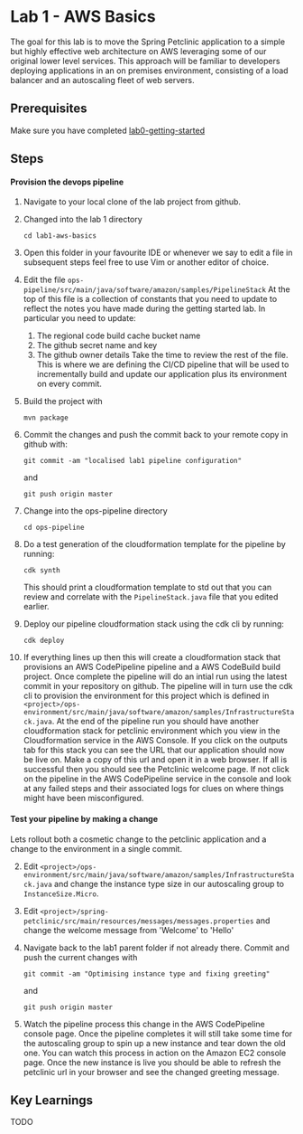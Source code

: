 # Lab 1 - AWS Basics

The goal for this lab is to move the Spring Petclinic application to 
a simple but highly effective web architecture on AWS leveraging some of
our original lower level services. This approach will be familiar to 
developers deploying applications in an on premises environment, 
consisting of a load balancer and an autoscaling fleet of web servers. 


## Prerequisites

Make sure you have completed [lab0-getting-started](../README.md)

## Steps

#### Provision the devops pipeline

1. Navigate to your local clone of the lab project from github. 

2. Changed into the lab 1 directory 
   ```
   cd lab1-aws-basics
   ```
3. Open this folder in your favourite IDE or whenever we say to edit 
a file in subsequent steps feel free to use Vim or another editor of
choice. 

4. Edit the file ```ops-pipeline/src/main/java/software/amazon/samples/PipelineStack``` 
At the top of this file is a collection of constants that you need
to update to reflect the notes you have made during the getting started
lab. In particular you need to update:
   1. The regional code build cache bucket name
   2. The github secret name and key
   3. The github owner details 
Take the time to review the rest of the file. This is where we are 
defining the CI/CD pipeline that will be used to incrementally build 
and update our application plus its environment on every commit. 
   
5. Build the project with  
   ```
   mvn package
   ``` 
   
6. Commit the changes and push the commit back to your remote copy in
github with:

   ```
   git commit -am "localised lab1 pipeline configuration"
   ```
   and
   ```
   git push origin master
   ```

7. Change into the ops-pipeline directory
   ```
   cd ops-pipeline
   ```
   
8. Do a test generation of the cloudformation template for the 
pipeline by running:
   ```
   cdk synth
   ```
   This should print a cloudformation template to std out that you can 
review and correlate with the ```PipelineStack.java``` file that you 
edited earlier. 

9. Deploy our pipeline cloudformation stack using the cdk cli by running: 
   ```
   cdk deploy
   ```
   
10. If everything lines up then this will create a cloudformation stack
that provisions an AWS CodePipeline pipeline and a AWS CodeBuild build 
project. Once complete the pipeline will do an intial run using the 
latest commit in your repository on github. The pipeline will in turn
use the cdk cli to provision the environment for this project which is
defined in ```<project>/ops-environment/src/main/java/software/amazon/samples/InfrastructureStack.java```. 
At the end of the pipeline run you should have another cloudformation
stack for petclinic environment which you view in the Cloudformation 
service in the AWS Console. If you click on the outputs tab for this
stack you can see the URL that our application should now be live on.
Make a copy of this url and open it in a web browser. If all is 
successful then you should see the Petclinic welcome page. If not
click on the pipeline in the AWS CodePipeline service in the console and
look at any failed steps and their associated logs for clues on where 
things might have been misconfigured. 

#### Test your pipeline by making a change

Lets rollout both a cosmetic change to the petclinic application and a 
change to the environment in a single commit. 

2. Edit ```<project>/ops-environment/src/main/java/software/amazon/samples/InfrastructureStack.java```
and change the instance type size in our autoscaling group to ```InstanceSize.Micro```. 

3. Edit ```<project>/spring-petclinic/src/main/resources/messages/messages.properties``` 
and change the welcome message from 'Welcome' to 'Hello'

4. Navigate back to the lab1 parent folder if not already there. Commit
and push the current changes with 

   ```
   git commit -am "Optimising instance type and fixing greeting"
   ```
   and
   ```
   git push origin master
   ```
   
5. Watch the pipeline process this change in the AWS CodePipeline 
console page. Once the pipeline completes it will still take some time
for the autoscaling group to spin up a new instance and tear down the 
old one. You can watch this process in action on the Amazon EC2 console
page. Once the new instance is live you should be able to refresh the 
petclinic url in your browser and see the changed greeting message. 

## Key Learnings

TODO
